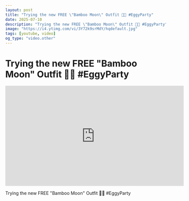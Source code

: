 ```yaml
---
layout: post
title: "Trying the new FREE \"Bamboo Moon\" Outfit 🌿🌙 #EggyParty"
date: 2025-07-10
description: "Trying the new FREE \"Bamboo Moon\" Outfit 🌿🌙 #EggyParty"
image: "https://i4.ytimg.com/vi/3Y72k9srMdY/hqdefault.jpg"
tags: [youtube, video]
og_type: "video.other"
---
```


<script type="application/ld+json">
{
  "@context": "http://schema.org",
  "@type": "VideoObject",
  "name": "Trying the new FREE \\\"Bamboo Moon\\\" Outfit \ud83c\udf3f\ud83c\udf19 #EggyParty",
  "description": "Trying the new FREE \\\"Bamboo Moon\\\" Outfit \ud83c\udf3f\ud83c\udf19 #EggyParty",
  "thumbnailUrl": "https://i4.ytimg.com/vi/3Y72k9srMdY/hqdefault.jpg",
  "uploadDate": "2025-07-10T01:11:47",
  "embedUrl": "https://www.youtube.com/embed/3Y72k9srMdY",
  "publisher": {
    "@type": "Person",
    "name": "Celo Zaga"
  },
  "mainEntityOfPage": {
    "@type": "WebPage",
    "@id": "https://celozaga.github.io/2025/07/10/trying-the-new-free-\"bamboo-moon\"-outfit-\ud83c\udf3f\ud83c\udf19-#eggyparty-3Y72k9srMdY.html"
  },
  "duration": "PT0M0S"
}
</script>

<script type="application/ld+json">
{
  "@context": "http://schema.org",
  "@type": "BlogPosting",
  "headline": "Trying the new FREE \\\"Bamboo Moon\\\" Outfit \ud83c\udf3f\ud83c\udf19 #EggyParty",
  "image": "https://i4.ytimg.com/vi/3Y72k9srMdY/hqdefault.jpg",
  "publisher": {
    "@type": "Person",
    "name": "Celo Zaga"
  },
  "url": "https://celozaga.github.io/2025/07/10/trying-the-new-free-\"bamboo-moon\"-outfit-\ud83c\udf3f\ud83c\udf19-#eggyparty-3Y72k9srMdY.html",
  "datePublished": "2025-07-10T01:11:47",
  "dateCreated": "2025-07-10T01:11:47",
  "dateModified": "2025-07-10T01:11:47",
  "description": "Trying the new FREE \\\"Bamboo Moon\\\" Outfit \ud83c\udf3f\ud83c\udf19 #EggyParty",
  "author": {
    "@type": "Person",
    "name": "Celo Zaga"
  },
  "mainEntityOfPage": {
    "@type": "WebPage",
    "@id": "https://celozaga.github.io/2025/07/10/trying-the-new-free-\"bamboo-moon\"-outfit-\ud83c\udf3f\ud83c\udf19-#eggyparty-3Y72k9srMdY.html"
  }
}
</script>

<h1 class="youtube-post-title">Trying the new FREE "Bamboo Moon" Outfit 🌿🌙 #EggyParty</h1>

<iframe width="560" height="315" src="https://www.youtube.com/embed/3Y72k9srMdY" class="youtube-post-embed" frameborder="0" allowfullscreen></iframe>

<p class="youtube-post-description">Trying the new FREE "Bamboo Moon" Outfit 🌿🌙 #EggyParty</p>
